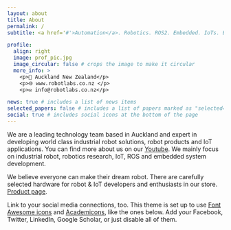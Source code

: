 ```yaml
---
layout: about
title: About
permalink: /
subtitle: <a href='#'>Automation</a>. Robotics. ROS2. Embedded. IoTs. Etc.

profile:
  align: right
  image: prof_pic.jpg
  image_circular: false # crops the image to make it circular
  more_info: >
    <p>📍 Auckland New Zealand</p>
    <p>🌐 www.robotlabs.co.nz </p>
    <p>✉️ info@robotlabs.co.nz</p>

news: true # includes a list of news items
selected_papers: false # includes a list of papers marked as "selected={true}"
social: true # includes social icons at the bottom of the page
---
```


We are a leading technology team based in Auckland and expert in developing world class industrial robot solutions, robot products and IoT applications. You can find more about us on our [Youtube](https://www.youtube.com/@RobotLabs). We mainly focus on industrial robot, robotics research, IoT, ROS and embedded system development. 

We believe everyone can make their dream robot. There are carefully selected hardware for robot & IoT developers and enthusiasts in our store. [Product page](/publications/).

Link to your social media connections, too. This theme is set up to use [Font Awesome icons](https://fontawesome.com/) and [Academicons](https://jpswalsh.github.io/academicons/), like the ones below. Add your Facebook, Twitter, LinkedIn, Google Scholar, or just disable all of them.
